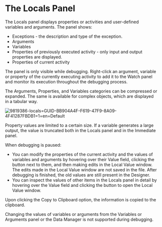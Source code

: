 ﻿# The Locals Panel

The Locals panel displays properties or activities and user-defined variables and arguments. The panel shows:

* Exceptions - the description and type of the exception.
* Arguments
* Variables
* Properties of previously executed activity - only input and output properties are displayed.
* Properties of current activity

The panel is only visible while debugging. Right-click an argument, variable or property of the currently executing activity to add it to the Watch panel and monitor its execution throughout the debugging process.

The Arguments, Properties, and Variables categories can be compressed or expanded. The same is available for complex objects, which are displayed in a tabular way.

![9819386-locals=GUID-BB904A4F-F619-47F9-8A09-4F41287FBDB1=1=en=Default](/images/9819386-locals=GUID-BB904A4F-F619-47F9-8A09-4F41287FBDB1=1=en=Default.gif)

Property values are limited to a certain size. If a variable generates a large output, the value is truncated both in the Locals panel and in the Immediate panel.

When debugging is paused:

* You can modify the properties of the current activity and the values of variables and arguments by hovering over their Value field, clicking the  button next to them, and then making edits in the Local Value window. The edits made in the Local Value window are not saved in the file. After debugging is finished, the old values are still present in the Designer.
* You can inspect the values of other items in the Locals panel in detail by hovering over the Value field and clicking the  button to open the Local Value window.

Upon clicking the Copy to Clipboard option, the information is copied to the clipboard.

Changing the values of variables or arguments from the Variables
            or Arguments panel or the Data Manager is not supported during debugging.
